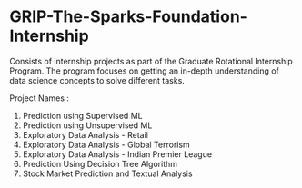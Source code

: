 # GRIP-The-Sparks-Foundation-Internship

Consists of internship projects as part of the Graduate Rotational Internship Program. The program focuses on getting an in-depth understanding of data science concepts to solve different tasks.    

Project Names : 
1. Prediction using Supervised ML
2. Prediction using Unsupervised ML
3. Exploratory Data Analysis - Retail
4. Exploratory Data Analysis - Global Terrorism
5. Exploratory Data Analysis - Indian Premier League
6. Prediction Using Decision Tree Algorithm
7. Stock Market Prediction and Textual Analysis
